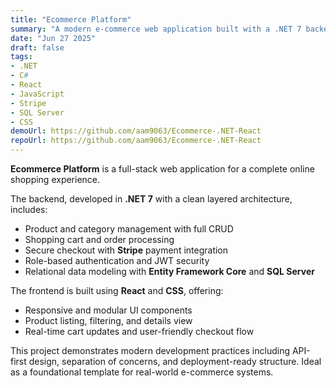 ```yaml
---
title: "Ecommerce Platform"
summary: "A modern e-commerce web application built with a .NET 7 backend and React frontend. Features include product catalog management, shopping cart, checkout process, and Stripe payment integration."
date: "Jun 27 2025"
draft: false
tags:
- .NET
- C#
- React
- JavaScript
- Stripe
- SQL Server
- CSS
demoUrl: https://github.com/aam9063/Ecommerce-.NET-React
repoUrl: https://github.com/aam9063/Ecommerce-.NET-React
---
```


**Ecommerce Platform** is a full-stack web application for a complete online shopping experience.

The backend, developed in **.NET 7** with a clean layered architecture, includes:
- Product and category management with full CRUD
- Shopping cart and order processing
- Secure checkout with **Stripe** payment integration
- Role-based authentication and JWT security
- Relational data modeling with **Entity Framework Core** and **SQL Server**

The frontend is built using **React** and **CSS**, offering:
- Responsive and modular UI components
- Product listing, filtering, and details view
- Real-time cart updates and user-friendly checkout flow

This project demonstrates modern development practices including API-first design, separation of concerns, and deployment-ready structure. Ideal as a foundational template for real-world e-commerce systems.
```